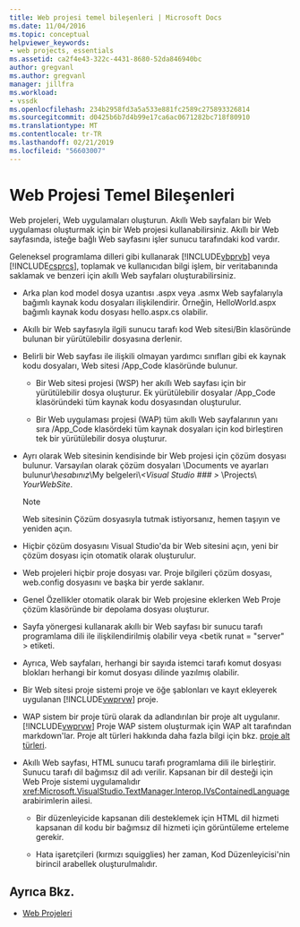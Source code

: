 ```yaml
---
title: Web projesi temel bileşenleri | Microsoft Docs
ms.date: 11/04/2016
ms.topic: conceptual
helpviewer_keywords:
- web projects, essentials
ms.assetid: ca2f4e43-322c-4431-8680-52da846940bc
author: gregvanl
ms.author: gregvanl
manager: jillfra
ms.workload:
- vssdk
ms.openlocfilehash: 234b2958fd3a5a533e881fc2589c275893326814
ms.sourcegitcommit: d0425b6b7d4b99e17ca6ac0671282bc718f80910
ms.translationtype: MT
ms.contentlocale: tr-TR
ms.lasthandoff: 02/21/2019
ms.locfileid: "56603007"
---
```

# <a name="web-project-essentials"></a>Web Projesi Temel Bileşenleri
Web projeleri, Web uygulamaları oluşturun. Akıllı Web sayfaları bir Web uygulaması oluşturmak için bir Web projesi kullanabilirsiniz. Akıllı bir Web sayfasında, isteğe bağlı Web sayfasını işler sunucu tarafındaki kod vardır.

 Geleneksel programlama dilleri gibi kullanarak [!INCLUDE[vbprvb](../../code-quality/includes/vbprvb_md.md)] veya [!INCLUDE[csprcs](../../data-tools/includes/csprcs_md.md)], toplamak ve kullanıcıdan bilgi işlem, bir veritabanında saklamak ve benzeri için akıllı Web sayfaları oluşturabilirsiniz.

- Arka plan kod model dosya uzantısı .aspx veya .asmx Web sayfalarıyla bağımlı kaynak kodu dosyaları ilişkilendirir. Örneğin, HelloWorld.aspx bağımlı kaynak kodu dosyası hello.aspx.cs olabilir.

- Akıllı bir Web sayfasıyla ilgili sunucu tarafı kod Web sitesi/Bin klasöründe bulunan bir yürütülebilir dosyasına derlenir.

- Belirli bir Web sayfası ile ilişkili olmayan yardımcı sınıfları gibi ek kaynak kodu dosyaları, Web sitesi /App_Code klasöründe bulunur.

  -   Bir Web sitesi projesi (WSP) her akıllı Web sayfası için bir yürütülebilir dosya oluşturur. Ek yürütülebilir dosyalar /App_Code klasöründeki tüm kaynak kodu dosyasından oluşturulur.

  -   Bir Web uygulaması projesi (WAP) tüm akıllı Web sayfalarının yanı sıra /App_Code klasördeki tüm kaynak dosyaları için kod birleştiren tek bir yürütülebilir dosya oluşturur.

- Ayrı olarak Web sitesinin kendisinde bir Web projesi için çözüm dosyası bulunur. Varsayılan olarak çözüm dosyaları \Documents ve ayarları bulunur\\*hesabınız*\My belgeleri\\*\<Visual Studio ### >* \Projects\\ *YourWebSite*.

  > [!NOTE]
  >  Web sitesinin Çözüm dosyasıyla tutmak istiyorsanız, hemen taşıyın ve yeniden açın.

- Hiçbir çözüm dosyasını Visual Studio'da bir Web sitesini açın, yeni bir çözüm dosyası için otomatik olarak oluşturulur.

- Web projeleri hiçbir proje dosyası var. Proje bilgileri çözüm dosyası, web.config dosyasını ve başka bir yerde saklanır.

- Genel Özellikler otomatik olarak bir Web projesine eklerken Web Proje çözüm klasöründe bir depolama dosyası oluşturur.

- Sayfa yönergesi kullanarak akıllı bir Web sayfası bir sunucu tarafı programlama dili ile ilişkilendirilmiş olabilir veya \<betik runat = "server" > etiketi.

- Ayrıca, Web sayfaları, herhangi bir sayıda istemci tarafı komut dosyası blokları herhangi bir komut dosyası dilinde yazılmış olabilir.

- Bir Web sitesi proje sistemi proje ve öğe şablonları ve kayıt ekleyerek uygulanan [!INCLUDE[vwprvw](../../extensibility/internals/includes/vwprvw_md.md)] proje.

- WAP sistem bir proje türü olarak da adlandırılan bir proje alt uygulanır. [!INCLUDE[vwprvw](../../extensibility/internals/includes/vwprvw_md.md)] Proje WAP sistem oluşturmak için WAP alt tarafından markdown'lar. Proje alt türleri hakkında daha fazla bilgi için bkz. [proje alt türleri](../../extensibility/internals/project-subtypes.md).

- Akıllı Web sayfası, HTML sunucu tarafı programlama dili ile birleştirir. Sunucu tarafı dil bağımsız dil adı verilir. Kapsanan bir dil desteği için Web Proje sistemi uygulamalıdır <xref:Microsoft.VisualStudio.TextManager.Interop.IVsContainedLanguage> arabirimlerin ailesi.

  -   Bir düzenleyicide kapsanan dili desteklemek için HTML dil hizmeti kapsanan dil kodu bir bağımsız dil hizmeti için görüntüleme erteleme gerekir.

  -   Hata işaretçileri (kırmızı squigglies) her zaman, Kod Düzenleyicisi'nin birincil arabellek oluşturulmalıdır.

## <a name="see-also"></a>Ayrıca Bkz.
- [Web Projeleri](../../extensibility/internals/web-projects.md)